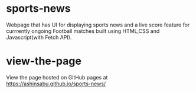 # sports-news
Webpage that has UI for displaying sports news and a live score feature for currrently ongoing Football matches built using HTML,CSS and Javascript(with Fetch API).

# view-the-page
View the page hosted on GitHub pages at https://ashinsabu.github.io/sports-news/
